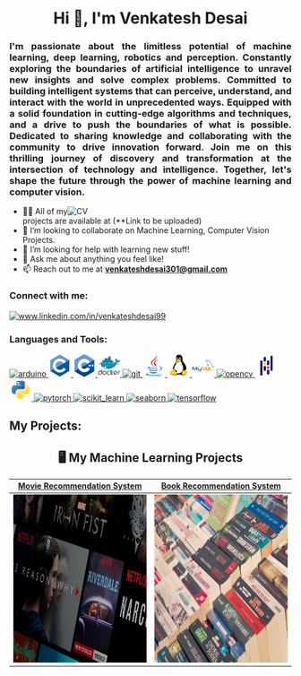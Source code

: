 <h1 align="center">Hi 👋, I'm Venkatesh Desai</h1>
<h3 align="justify">I'm passionate about the limitless potential of machine learning, deep learning, robotics and perception. Constantly exploring the boundaries of artificial intelligence to unravel new insights and solve complex problems. Committed to building intelligent systems that can perceive, understand, and interact with the world in unprecedented ways. Equipped with a solid foundation in cutting-edge algorithms and techniques, and a drive to push the boundaries of what is possible. Dedicated to sharing knowledge and collaborating with the community to drive innovation forward. Join me on this thrilling journey of discovery and transformation at the intersection of technology and intelligence. Together, let's shape the future through the power of machine learning and computer vision.</h3>

<img align="right" alt="CV" width="400" src="https://sgu.ac.id/wp-content/uploads/2020/12/1_QHxBLzMK7rp_5ysw77uK3A.gif">

- 👨‍💻 All of my projects are available at (**Link to be uploaded)
- 👯 I’m looking to collaborate on Machine Learning, Computer Vision Projects.
- 🤔 I’m looking for help with learning new stuff!
- 💬 Ask me about anything you feel like!
- 📫 Reach out to me at **venkateshdesai301@gmail.com**

<h3 align="left">Connect with me:</h3>
<p align="left">
<a href="https://linkedin.com/in/venkateshdesai99" target="blank"><img align="center" src="https://raw.githubusercontent.com/rahuldkjain/github-profile-readme-generator/master/src/images/icons/Social/linked-in-alt.svg" alt="www.linkedin.com/in/venkateshdesai99" height="30" width="40" /></a>
</p>

<h3 align="left">Languages and Tools:</h3>
<p align="left"> <a href="https://www.arduino.cc/" target="_blank" rel="noreferrer"> <img src="https://cdn.worldvectorlogo.com/logos/arduino-1.svg" alt="arduino" width="40" height="40"/> </a> <a href="https://www.cprogramming.com/" target="_blank" rel="noreferrer"> <img src="https://raw.githubusercontent.com/devicons/devicon/master/icons/c/c-original.svg" alt="c" width="40" height="40"/> </a> <a href="https://www.w3schools.com/cpp/" target="_blank" rel="noreferrer"> <img src="https://raw.githubusercontent.com/devicons/devicon/master/icons/cplusplus/cplusplus-original.svg" alt="cplusplus" width="40" height="40"/> </a> <a href="https://www.docker.com/" target="_blank" rel="noreferrer"> <img src="https://raw.githubusercontent.com/devicons/devicon/master/icons/docker/docker-original-wordmark.svg" alt="docker" width="40" height="40"/> </a> <a href="https://git-scm.com/" target="_blank" rel="noreferrer"> <img src="https://www.vectorlogo.zone/logos/git-scm/git-scm-icon.svg" alt="git" width="40" height="40"/> </a> <a href="https://www.java.com" target="_blank" rel="noreferrer"> <img src="https://raw.githubusercontent.com/devicons/devicon/master/icons/java/java-original.svg" alt="java" width="40" height="40"/> </a> <a href="https://www.linux.org/" target="_blank" rel="noreferrer"> <img src="https://raw.githubusercontent.com/devicons/devicon/master/icons/linux/linux-original.svg" alt="linux" width="40" height="40"/> </a> <a href="https://www.mysql.com/" target="_blank" rel="noreferrer"> <img src="https://raw.githubusercontent.com/devicons/devicon/master/icons/mysql/mysql-original-wordmark.svg" alt="mysql" width="40" height="40"/> </a> <a href="https://opencv.org/" target="_blank" rel="noreferrer"> <img src="https://www.vectorlogo.zone/logos/opencv/opencv-icon.svg" alt="opencv" width="40" height="40"/> </a> <a href="https://pandas.pydata.org/" target="_blank" rel="noreferrer"> <img src="https://raw.githubusercontent.com/devicons/devicon/2ae2a900d2f041da66e950e4d48052658d850630/icons/pandas/pandas-original.svg" alt="pandas" width="40" height="40"/> </a> <a href="https://www.python.org" target="_blank" rel="noreferrer"> <img src="https://raw.githubusercontent.com/devicons/devicon/master/icons/python/python-original.svg" alt="python" width="40" height="40"/> </a> <a href="https://pytorch.org/" target="_blank" rel="noreferrer"> <img src="https://www.vectorlogo.zone/logos/pytorch/pytorch-icon.svg" alt="pytorch" width="40" height="40"/> </a> <a href="https://scikit-learn.org/" target="_blank" rel="noreferrer"> <img src="https://upload.wikimedia.org/wikipedia/commons/0/05/Scikit_learn_logo_small.svg" alt="scikit_learn" width="40" height="40"/> </a> <a href="https://seaborn.pydata.org/" target="_blank" rel="noreferrer"> <img src="https://seaborn.pydata.org/_images/logo-mark-lightbg.svg" alt="seaborn" width="40" height="40"/> </a> <a href="https://www.tensorflow.org" target="_blank" rel="noreferrer"> <img src="https://www.vectorlogo.zone/logos/tensorflow/tensorflow-icon.svg" alt="tensorflow" width="40" height="40"/> </a> </p>

<!--<p><img align="left" src="https://github-readme-stats.vercel.app/api/top-langs?username=venkydesai&show_icons=true&locale=en&layout=compact" alt="venkydesai" /></p>

<p>&nbsp;<img align="center" src="https://github-readme-stats.vercel.app/api?username=venkydesai&show_icons=true&locale=en" alt="venkydesai" /></p>

<p><img align="center" src="https://github-readme-streak-stats.herokuapp.com/?user=venkydesai&" alt="venkydesai" /></p> -->


## My Projects:

<h2 align = "center"> 🖥 My Machine Learning Projects </h2>

| [Movie Recommendation System](https://github.com/venkydesai/movie-recommendation-system)| [Book Recommendation System](https://github.com/venkydesai/book-reccomendation-system)|
| :-:| :-:| 
| [<img src = "https://github.com/venkydesai/Profile_images/blob/main/Images/movie-recommendation.jpg" width = 500 height = 300/>](https://github.com/venkydesai/movie-recommendation-system)| [<img src="https://github.com/venkydesai/Profile_images/blob/main/Images/book.jpg" width = 500 height = 300/>](https://github.com/venkydesai/book-reccomendation-system)



